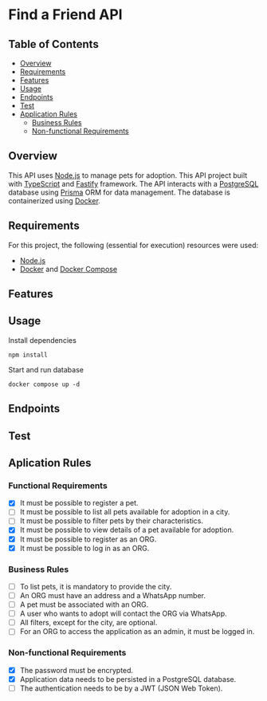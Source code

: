 # Find a Friend API

## Table of Contents
- [Overview](#overview)
- [Requirements](#requirements)
- [Features](#features)
- [Usage](#usage)
- [Endpoints](#endpoints)
- [Test](#test)
- [Application Rules](#aplication-rules)
    - [Business Rules](#business-rules)
    - [Non-functional Requirements](#non-functional-requirements)

## Overview

This API uses [Node.js](https://nodejs.org/) to manage pets for adoption. This API project built with [TypeScript](https://www.typescriptlang.org/) and [Fastify](https://fastify.dev/) framework. The API interacts with a [PostgreSQL](https://www.postgresql.org/) database using [Prisma](https://www.prisma.io/) ORM for data management. The database is containerized using [Docker](https://www.docker.com/).

## Requirements

For this project, the following (essential for execution) resources were used:
 - [Node.js](https://nodejs.org/)
 - [Docker](https://www.docker.com/) and [Docker Compose](https://docs.docker.com/compose/)

## Features

## Usage

Install dependencies
```
npm install
```

Start and run database
```
docker compose up -d
```

## Endpoints

## Test

## Aplication Rules

### Functional Requirements

- [x] It must be possible to register a pet.
- [ ] It must be possible to list all pets available for adoption in a city.
- [ ] It must be possible to filter pets by their characteristics.
- [x] It must be possible to view details of a pet available for adoption.
- [x] It must be possible to register as an ORG.
- [x] It must be possible to log in as an ORG.

### Business Rules

- [ ] To list pets, it is mandatory to provide the city.
- [ ] An ORG must have an address and a WhatsApp number.
- [ ] A pet must be associated with an ORG.
- [ ] A user who wants to adopt will contact the ORG via WhatsApp.
- [ ] All filters, except for the city, are optional.
- [ ] For an ORG to access the application as an admin, it must be logged in.

### Non-functional Requirements

- [x] The password must be encrypted.
- [x] Application data needs to be persisted in a PostgreSQL database.
- [ ] The authentication needs to be by a JWT (JSON Web Token).
